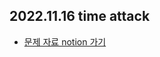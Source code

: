 ## 2022.11.16 time attack

- [문제 자료 notion 가기](https://teamsparta.notion.site/46da716136424357b7f6c7f462a43288)